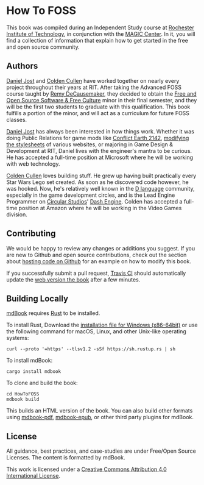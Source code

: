 # How To FOSS

This book was compiled during an Independent Study course at [Rochester Institute of Technology](http://www.rit.edu/), in conjunction with the [MAGIC Center](http://magic.rit.edu). In it, you will find a collection of information that explain how to get started in the free and open source community.

## Authors

[Daniel Jost](https://github.com/PxlBuzzard) and [Colden Cullen](https://github.com/ColdenCullen) have worked together on nearly every project throughout their years at RIT. After taking the Advanced FOSS course taught by [Remy DeCausemaker](https://github.com/decause), they decided to obtain the [Free and Open Source Software & Free Culture](http://magic.rit.edu/foss/minor.html) minor in their final semester, and they will be the first two students to graduate with this qualification. This book fulfills a portion of the minor, and will act as a curriculum for future FOSS classes.

[Daniel Jost](https://osrc.dfm.io/PxlBuzzard/) has always been interested in how things work. Whether it was doing Public Relations for game mods like [Conflict Earth 2142](http://www.moddb.com/mods/conflict-earth-2142), [modifying the stylesheets](https://userstyles.org/users/14920) of various websites, or majoring in Game Design & Development at RIT, Daniel lives with the engineer's mantra to be curious. He has accepted a full-time position at Microsoft where he will be working with web technology.

[Colden Cullen](https://osrc.dfm.io/ColdenCullen/) loves building stuff. He grew up having built practically every Star Wars Lego set created. As soon as he discovered code however, he was hooked. Now, he's relatively well known in the [D language](http://dlang.org/) community, especially in the game development circles, and is the Lead Engine Programmer on [Circular Studios](http://circularstudios.com/)' [Dash Engine](https://github.com/Circular-Studios/Dash). Colden has accepted a full-time position at Amazon where he will be working in the Video Games division.

## Contributing

We would be happy to review any changes or additions you suggest. If you are new to Github and open source contributions, check out the section about [hosting code on Github](chapters/hostingcode.md) for an example on how to modify this book.

If you successfully submit a pull request, [Travis CI](https://travis-ci.org/FOSSRIT/HowToFOSS) should automatically update the [web version the book](http://fossrit.github.io/HowToFOSS/) after a few minutes.

## Building Locally

[mdBook](https://github.com/rust-lang/mdBook) requires [Rust](https://www.rust-lang.org/) to be installed.

To install Rust, Download the [installation file for Windows (x86-64bit)](https://static.rust-lang.org/rustup/dist/x86_64-pc-windows-msvc/rustup-init.exe) or use the following command for macOS, Linux, and other Unix-like operating systems:

```
curl --proto '=https' --tlsv1.2 -sSf https://sh.rustup.rs | sh
```

To install mdBook:

```
cargo install mdbook
```

To clone and build the book:

```
cd HowToFOSS
mdbook build
```

This builds an HTML version of the book. You can also build other formats using [mdbook-pdf](https://github.com/HollowMan6/mdbook-pdf/), [mdbook-epub](https://github.com/Michael-F-Bryan/mdbook-epub/), or other third party plugins for mdBook.

## License

All guidance, best practices, and case-studies are under Free/Open Source Licenses. The content is formatted by mdBook.

This work is licensed under a [Creative Commons Attribution 4.0 International License](http://creativecommons.org/licenses/by/4.0/).

